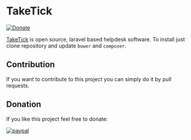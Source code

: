 # TakeTick
[![Donate](https://img.shields.io/badge/Donate-PayPal-green.svg)](https://www.paypal.com/cgi-bin/webscr?cmd=_s-xclick&hosted_button_id=26KXARS236B8W)

[TakeTick](http://taketick.com) is open source, laravel based helpdesk software.
To install just clone repository and update `bower` and `composer`.

## Contribution
If you want to contribute to this project you can simply do it by pull requests.

## Donation
If you like this project feel free to donate:

[![paypal](https://www.paypalobjects.com/en_US/i/btn/btn_donateCC_LG.gif)](https://www.paypal.com/cgi-bin/webscr?cmd=_s-xclick&hosted_button_id=26KXARS236B8W)